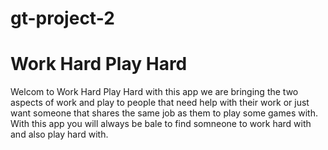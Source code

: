 # gt-project-2
# Work Hard Play Hard
Welcom to Work Hard Play Hard with this app we are bringing the two aspects of work and play to people that need help with their work or just want someone that shares the same job as them to play some games with. With this app you will always be bale to find somneone to work hard with and also play hard with.

